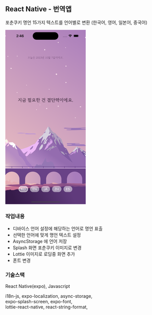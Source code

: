 ## React Native - 번역앱

포춘쿠키 명언 15가지 텍스트를 언어별로 변환 (한국어, 영어, 일본어, 중국어)

<img src="./assets/resultImg.png" width="50%">

### 작업내용

- 디바이스 언어 설정에 해당하는 언어로 명언 표출
- 선택한 언어에 맞게 명언 텍스트 설정
- AsyncStorage 에 언어 저장
- Splash 화면 포춘쿠키 이미지로 변경
- Lottie 이미지로 로딩중 화면 추가
- 폰트 변경

### 기술스택

React Native(expo), Javascript

i18n-js, expo-localization, async-storage,  
expo-splash-screen, expo-font,  
lottie-react-native, react-string-format,
